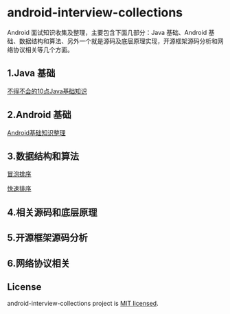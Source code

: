 # android-interview-collections

Android 面试知识收集及整理，主要包含下面几部分：Java 基础、Android 基础、数据结构和算法、另外一个就是源码及底层原理实现，开源框架源码分析和网络协议相关等几个方面。

## 1.Java 基础

[不得不会的10点Java基础知识](https://github.com/xinpengfei520/android-interview-collections/blob/master/java/%E4%B8%8D%E5%BE%97%E4%B8%8D%E4%BC%9A%E7%9A%8410%E7%82%B9Java%E5%9F%BA%E7%A1%80%E7%9F%A5%E8%AF%86.md)

## 2.Android 基础

[Android基础知识整理](https://github.com/xinpengfei520/android-interview-collections/blob/master/android/android_basic.md)

## 3.数据结构和算法

[冒泡排序](https://github.com/xinpengfei520/android-interview-collections/blob/master/data_tructure/SortUtils.java)

[快速排序](https://github.com/xinpengfei520/android-interview-collections/blob/master/data_tructure/QuickSort.java)

## 4.相关源码和底层原理

## 5.开源框架源码分析

## 6.网络协议相关

## License

android-interview-collections project is [MIT licensed](https://github.com/xinpengfei520/android-interview-collections/blob/master/LICENSE).
